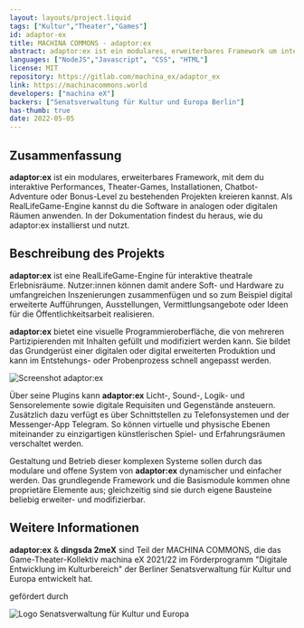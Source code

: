 ```yaml
---
layout: layouts/project.liquid
tags: ["Kultur","Theater","Games"]
id: adaptor-ex
title: MACHINA COMMONS - adaptor:ex
abstract: adaptor:ex ist ein modulares, erweiterbares Framework um interaktive Performances, Theater-Games und andere Projekte zu erstellen
languages: ["NodeJS","Javascript", "CSS", "HTML"]
license: MIT
repository: https://gitlab.com/machina_ex/adaptor_ex
link: https://machinacommons.world
developers: ["machina eX"]
backers: ["Senatsverwaltung für Kultur und Europa Berlin"]
has-thumb: true
date: 2022-05-05
---
```


## Zusammenfassung

**adaptor:ex** ist ein modulares, erweiterbares Framework, mit dem du interaktive Performances, Theater-Games, Installationen, Chatbot-Adventure oder Bonus-Level zu bestehenden Projekten kreieren kannst. Als RealLifeGame-Engine kannst du die Software in analogen oder digitalen Räumen anwenden. In der Dokumentation findest du heraus, wie du adaptor:ex installierst und nutzt.

## Beschreibung des Projekts

**adaptor:ex** ist eine RealLifeGame-Engine für interaktive theatrale Erlebnisräume. Nutzer:innen können damit andere Soft- und Hardware zu umfangreichen Inszenierungen zusammenfügen und so zum Beispiel digital erweiterte Aufführungen, Ausstellungen, Vermittlungsangebote oder Ideen für die Öffentlichkeitsarbeit realisieren.

**adaptor:ex** bietet eine visuelle Programmieroberfläche, die von mehreren Partizipierenden mit Inhalten gefüllt und modifiziert werden kann. Sie bildet das Grundgerüst einer digitalen oder digital erweiterten Produktion und kann im Entstehungs- oder Probenprozess schnell angepasst werden.

![Screenshot adaptor:ex](https://machina_ex.gitlab.io/machina-commons-website/img/editor_example.png)

Über seine Plugins kann **adaptor:ex** Licht-, Sound-, Logik- und Sensorelemente sowie digitale Requisiten und Gegenstände ansteuern. Zusätzlich dazu verfügt es über Schnittstellen zu Telefonsystemen und der Messenger-App Telegram. So können virtuelle und physische Ebenen miteinander zu einzigartigen künstlerischen Spiel- und Erfahrungsräumen verschaltet werden.

Gestaltung und Betrieb dieser komplexen Systeme sollen durch das modulare und offene System von **adaptor:ex** dynamischer und einfacher werden. Das grundlegende Framework und die Basismodule kommen ohne proprietäre Elemente aus; gleichzeitig sind sie durch eigene Bausteine beliebig erweiter- und modifizierbar.


## Weitere Informationen

**adaptor:ex** & **dingsda 2meX** sind Teil der MACHINA COMMONS, die das Game-Theater-Kollektiv machina eX 2021/22 im Förderprogramm "Digitale Entwicklung im Kulturbereich" der Berliner Senatsverwaltung für Kultur und Europa entwickelt hat.

gefördert durch

![Logo Senatsverwaltung für Kultur und Europa ](https://machina_ex.gitlab.io/machina-commons-website/img/Logo_Senat_Berlin.png)